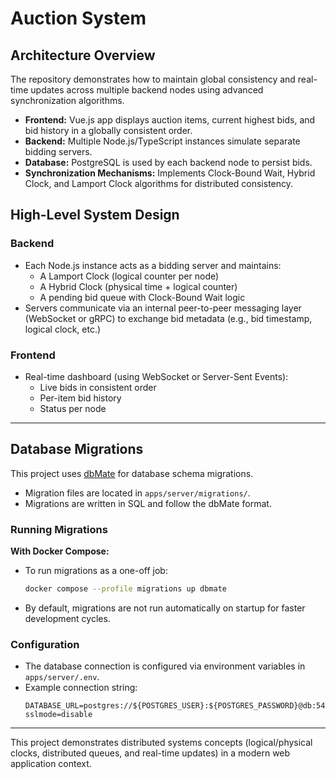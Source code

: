 # Auction System

## Architecture Overview

The repository demonstrates how to maintain global consistency and real-time updates across multiple backend nodes using advanced synchronization algorithms.

- **Frontend:** Vue.js app displays auction items, current highest bids, and bid history in a globally consistent order.
- **Backend:** Multiple Node.js/TypeScript instances simulate separate bidding servers.
- **Database:** PostgreSQL is used by each backend node to persist bids.
- **Synchronization Mechanisms:** Implements Clock-Bound Wait, Hybrid Clock, and Lamport Clock algorithms for distributed consistency.

## High-Level System Design

### Backend

- Each Node.js instance acts as a bidding server and maintains:
  - A Lamport Clock (logical counter per node)
  - A Hybrid Clock (physical time + logical counter)
  - A pending bid queue with Clock-Bound Wait logic
- Servers communicate via an internal peer-to-peer messaging layer (WebSocket or gRPC) to exchange bid metadata (e.g., bid timestamp, logical clock, etc.)

### Frontend

- Real-time dashboard (using WebSocket or Server-Sent Events):
  - Live bids in consistent order
  - Per-item bid history
  - Status per node

---

## Database Migrations

This project uses [dbMate](https://github.com/amacneil/dbmate) for database schema migrations.

- Migration files are located in `apps/server/migrations/`.
- Migrations are written in SQL and follow the dbMate format.

### Running Migrations

**With Docker Compose:**

- To run migrations as a one-off job:
  ```sh
  docker compose --profile migrations up dbmate
  ```
- By default, migrations are not run automatically on startup for faster development cycles.

### Configuration

- The database connection is configured via environment variables in `apps/server/.env`.
- Example connection string:
  ```
  DATABASE_URL=postgres://${POSTGRES_USER}:${POSTGRES_PASSWORD}@db:5432/${POSTGRES_DB}?sslmode=disable
  ```

---

This project demonstrates distributed systems concepts (logical/physical clocks, distributed queues, and real-time updates) in a modern web application context.
